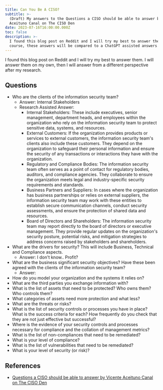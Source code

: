 ```yaml
---
title: Can You Be A CISO?
subtitle: >-
  (Draft) My answers to the Questions a CISO should be able to answer by Vicente
  Aceituno Canal on The CISO Den
date: 2023-07-16T16:00:00.000Z
toc: false
description: >-
  I found this blog post on Reddit and I will try my best to answer them. Of
  course, these answers will be compared to a ChatGPT assisted answers.
---
```


I found this blog post on Reddit and I will try my best to answer them. I will answer them on my own, then I will answer from a different perspective after my research.

## Questions

* Who are the clients of the information security team?
  * Answer: Internal Stakeholders
  * Research Assisted Answer: 
    * Internal Stakeholders: These include executives, senior management, department heads, and employees within the organization who rely on the information security team to protect sensitive data, systems, and resources.
    * External Customers: If the organization provides products or services to external customers, the information security team's clients also include these customers. They depend on the organization to safeguard their personal information and ensure the security of any transactions or interactions they have with the organization.
    * Regulatory and Compliance Bodies: The information security team often serves as a point of contact for regulatory bodies, auditors, and compliance agencies. They collaborate to ensure the organization meets legal and industry-specific security requirements and standards.
    * Business Partners and Suppliers: In cases where the organization has business partnerships or relies on external suppliers, the information security team may work with these entities to establish secure communication channels, conduct security assessments, and ensure the protection of shared data and resources.
    * Board of Directors and Shareholders: The information security team may report directly to the board of directors or executive management. They provide regular updates on the organization's security posture, potential risks, and mitigation strategies to address concerns raised by stakeholders and shareholders.
* What are the drivers for security? This will include Business, Technical and Compliance aspects.
  * Answer: I don't know.. Profit?
* What are the business significant security objectives? Have these been agreed with the clients of the information security team?
  * Answer:
* How do you model your organization and the systems it relies on?
* What are the third parties you exchange information with?
* What is the list of assets that need to be protected? Who owns them? Who controls them?
* What categories of assets need more protection and what less?
* What are the threats or risks?
* What
  is the list of security controls or processes you have in place? What
  is the success criteria for each? How frequently do you check that they
  are not just effective but successful?
* Where is the evidence of your security controls and processes necessary for compliance and the collation of management metrics?
* What is the list of non-compliances that need to be remediated?
* What is your level of compliance?
* What is the list of vulnerabilities that need to be remediated?
* What is your level of security (or risk)?

## References

* [Questions a CISO should be able to answer by Vicente Aceituno Canal on The CISO Den](https://medium.com/the-ciso-den/questions-a-ciso-should-be-able-to-answer-87cdc681f746)
